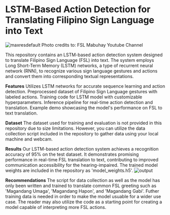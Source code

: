 # LSTM-Based Action Detection for Translating Filipino Sign Language into Text

![maxresdefault](https://github.com/cielo112/FSL_Detection/assets/113077476/29e0c3a9-531e-4fe3-85ef-6d6acd2d3194)
Photo credits to: FSL Mabuhay Youtube Channel

This repository contains an LSTM-based action detection system designed to translate Filipino Sign Language (FSL) into text. The system employs Long Short-Term Memory (LSTM) networks, a type of recurrent neural network (RNN), to recognize various sign language gestures and actions and convert them into corresponding textual representations.

**Features**
Utilizes LSTM networks for accurate sequence learning and action detection.
Preprocessed dataset of Filipino Sign Language gestures with labeled actions.
Training code for LSTM model with customizable hyperparameters.
Inference pipeline for real-time action detection and translation.
Example demo showcasing the model's performance on FSL to text translation.

**Dataset**
The dataset used for training and evaluation is not provided in this repository due to size limitations. However, you can utilize the data collection script included in the repository to gather data using your local machine and webcam. 

**Results**
Our LSTM-based action detection system achieves a recognition accuracy of 95% on the test dataset. It demonstrates promising performance in real-time FSL translation to text, contributing to improved communication accessibility for the hearing-impaired. The trained model weights are included in the repository as 'model_weights.h5'.
![output](https://github.com/cielo112/FSL_Detection/assets/113077476/0183302d-baa3-4150-992f-71cc7fe484fc)



**Recommendations**
The script for data collection as well as the model has only been written and trained to translate common FSL greeting such as 'Magandang Umaga', 'Magandang Hapon', and 'Magandang Gabi'. Futher training data is needed in order to make the model usuable for a wider use case. The reader may also utilize the code as a starting point for creating a model capable of interpreting more FSL actions.
